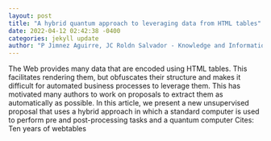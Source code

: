 ```yaml
--- 
layout: post 
title: "A hybrid quantum approach to leveraging data from HTML tables" 
date: 2022-04-12 02:42:38 -0400 
categories: jekyll update 
author: "P Jimnez Aguirre, JC Roldn Salvador - Knowledge and Information , 2022" 
--- 
```

The Web provides many data that are encoded using HTML tables. This facilitates rendering them, but obfuscates their structure and makes it difficult for automated business processes to leverage them. This has motivated many authors to work on proposals to extract them as automatically as possible. In this article, we present a new unsupervised proposal that uses a hybrid approach in which a standard computer is used to perform pre and post-processing tasks and a quantum computer Cites: Ten years of webtables